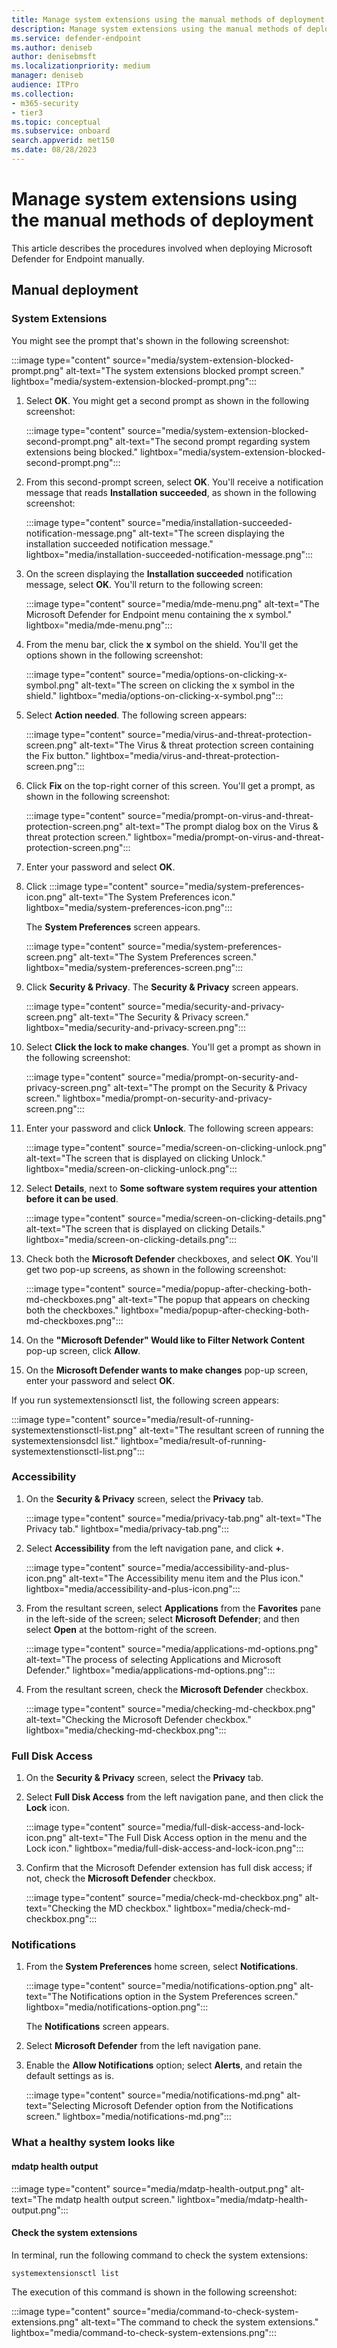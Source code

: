 ```yaml
---
title: Manage system extensions using the manual methods of deployment
description: Manage system extensions using the manual methods of deployment.
ms.service: defender-endpoint
ms.author: deniseb
author: denisebmsft
ms.localizationpriority: medium
manager: deniseb
audience: ITPro
ms.collection: 
- m365-security
- tier3
ms.topic: conceptual
ms.subservice: onboard
search.appverid: met150
ms.date: 08/28/2023
---
```


# Manage system extensions using the manual methods of deployment

This article describes the procedures involved when deploying Microsoft Defender for Endpoint manually.

## Manual deployment

### System Extensions

You might see the prompt that's shown in the following screenshot:

:::image type="content" source="media/system-extension-blocked-prompt.png" alt-text="The system extensions blocked prompt screen." lightbox="media/system-extension-blocked-prompt.png":::

1. Select **OK**. You might get a second prompt as shown in the following screenshot:

   :::image type="content" source="media/system-extension-blocked-second-prompt.png" alt-text="The second prompt regarding system extensions being blocked." lightbox="media/system-extension-blocked-second-prompt.png":::

1. From this second-prompt screen, select **OK**. You'll receive a notification message that reads **Installation succeeded**, as shown in the following screenshot:

   :::image type="content" source="media/installation-succeeded-notification-message.png" alt-text="The screen displaying the installation succeeded notification message." lightbox="media/installation-succeeded-notification-message.png":::

1. On the screen displaying the **Installation succeeded** notification message, select **OK**. You'll return to the following screen:

   :::image type="content" source="media/mde-menu.png" alt-text="The Microsoft Defender for Endpoint menu containing the x symbol." lightbox="media/mde-menu.png":::

1. From the menu bar, click the **x** symbol on the shield. You'll get the options shown in the following screenshot:

   :::image type="content" source="media/options-on-clicking-x-symbol.png" alt-text="The screen on clicking the x symbol in the shield." lightbox="media/options-on-clicking-x-symbol.png":::

1. Select **Action needed**. The following screen appears:

   :::image type="content" source="media/virus-and-threat-protection-screen.png" alt-text="The Virus & threat protection screen containing the Fix button." lightbox="media/virus-and-threat-protection-screen.png":::

1. Click **Fix** on the top-right corner of this screen. You'll get a prompt, as shown in the following screenshot:

   :::image type="content" source="media/prompt-on-virus-and-threat-protection-screen.png" alt-text="The prompt dialog box on the Virus & threat protection screen." lightbox="media/prompt-on-virus-and-threat-protection-screen.png":::

1. Enter your password and select **OK**.
1. Click 
   :::image type="content" source="media/system-preferences-icon.png" alt-text="The System Preferences icon." lightbox="media/system-preferences-icon.png":::

   The **System Preferences** screen appears.

   :::image type="content" source="media/system-preferences-screen.png" alt-text="The System Preferences screen." lightbox="media/system-preferences-screen.png":::

1. Click **Security & Privacy**. The **Security & Privacy** screen appears.

   :::image type="content" source="media/security-and-privacy-screen.png" alt-text="The Security & Privacy screen." lightbox="media/security-and-privacy-screen.png":::

1. Select **Click the lock to make changes**. You'll get a prompt as shown in the following screenshot:

   :::image type="content" source="media/prompt-on-security-and-privacy-screen.png" alt-text="The prompt on the Security & Privacy screen." lightbox="media/prompt-on-security-and-privacy-screen.png":::

1. Enter your password and click **Unlock**. The following screen appears:

   :::image type="content" source="media/screen-on-clicking-unlock.png" alt-text="The screen that is displayed on clicking Unlock." lightbox="media/screen-on-clicking-unlock.png":::

1. Select **Details**, next to **Some software system requires your attention before it can be used**.

   :::image type="content" source="media/screen-on-clicking-details.png" alt-text="The screen that is displayed on clicking Details." lightbox="media/screen-on-clicking-details.png":::

1. Check both the **Microsoft Defender** checkboxes, and select **OK**. You'll get two pop-up screens, as shown in the following screenshot:

   :::image type="content" source="media/popup-after-checking-both-md-checkboxes.png" alt-text="The popup that appears on checking both the checkboxes." lightbox="media/popup-after-checking-both-md-checkboxes.png":::

1. On the **"Microsoft Defender" Would like to Filter Network Content** pop-up screen, click **Allow**.

1. On the **Microsoft Defender wants to make changes** pop-up screen, enter your password and select **OK**.

If you run systemextensionsctl list, the following screen appears:

:::image type="content" source="media/result-of-running-systemextenstionsctl-list.png" alt-text="The resultant screen of running the systemextensionsdcl list." lightbox="media/result-of-running-systemextenstionsctl-list.png":::

### Accessibility

1. On the **Security & Privacy** screen, select the **Privacy** tab.

   :::image type="content" source="media/privacy-tab.png" alt-text="The Privacy tab." lightbox="media/privacy-tab.png":::

2. Select **Accessibility** from the left navigation pane, and click **+**.

   :::image type="content" source="media/accessibility-and-plus-icon.png" alt-text="The Accessibility menu item and the Plus icon." lightbox="media/accessibility-and-plus-icon.png":::

3. From the resultant screen, select **Applications** from the **Favorites** pane in the left-side of the screen; select **Microsoft Defender**; and then select **Open** at the bottom-right of the screen.

   :::image type="content" source="media/applications-md-options.png" alt-text="The process of selecting Applications and Microsoft Defender." lightbox="media/applications-md-options.png":::
   
4. From the resultant screen, check the **Microsoft Defender** checkbox.

   :::image type="content" source="media/checking-md-checkbox.png" alt-text="Checking the Microsoft Defender checkbox." lightbox="media/checking-md-checkbox.png":::

### Full Disk Access

1. On the **Security & Privacy** screen, select the **Privacy** tab.
1. Select **Full Disk Access** from the left navigation pane, and then click the **Lock** icon.

   :::image type="content" source="media/full-disk-access-and-lock-icon.png" alt-text="The Full Disk Access option in the menu and the Lock icon." lightbox="media/full-disk-access-and-lock-icon.png":::

1. Confirm that the Microsoft Defender extension has full disk access; if not, check the **Microsoft Defender** checkbox.
 
   :::image type="content" source="media/check-md-checkbox.png" alt-text="Checking the MD checkbox." lightbox="media/check-md-checkbox.png":::

### Notifications

1. From the **System Preferences** home screen, select **Notifications**.

   :::image type="content" source="media/notifications-option.png" alt-text="The Notifications option in the System Preferences screen." lightbox="media/notifications-option.png":::
   
   The **Notifications** screen appears.

1. Select **Microsoft Defender** from the left navigation pane.

1. Enable the **Allow Notifications** option; select **Alerts**, and retain the default settings as is.

   :::image type="content" source="media/notifications-md.png" alt-text="Selecting Microsoft Defender option from the Notifications screen." lightbox="media/notifications-md.png":::

### What a healthy system looks like

#### mdatp health output

:::image type="content" source="media/mdatp-health-output.png" alt-text="The mdatp health output screen." lightbox="media/mdatp-health-output.png":::

#### Check the system extensions

In terminal, run the following command to check the system extensions:

`systemextensionsctl list`

The execution of this command is shown in the following screenshot:

:::image type="content" source="media/command-to-check-system-extensions.png" alt-text="The command to check the system extensions." lightbox="media/command-to-check-system-extensions.png":::